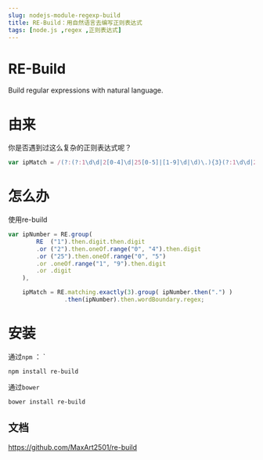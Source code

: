 ```yaml
---
slug: nodejs-module-regexp-build
title: RE-Build：用自然语言去编写正则表达式
tags: [node.js ,regex ,正则表达式]
---
```


# RE-Build

Build regular expressions with natural language.

# 由来

你是否遇到过这么复杂的正则表达式呢？

```js
var ipMatch = /(?:(?:1\d\d|2[0-4]\d|25[0-5]|[1-9]\d|\d)\.){3}(?:1\d\d|2[0-4]\d|25[0-5]|[1-9]\d|\d)\b/;
```

# 怎么办

使用re-build

```js
var ipNumber = RE.group(
        RE  ("1").then.digit.then.digit
        .or ("2").then.oneOf.range("0", "4").then.digit
        .or ("25").then.oneOf.range("0", "5")
        .or .oneOf.range("1", "9").then.digit
        .or .digit
    ),

    ipMatch = RE.matching.exactly(3).group( ipNumber.then(".") )
                .then(ipNumber).then.wordBoundary.regex;
```

# 安装

通过`npm` ：
`
```shell
npm install re-build
```

通过`bower`

```shell
bower install re-build
```

## 文档

https://github.com/MaxArt2501/re-build
